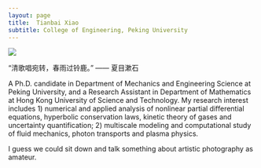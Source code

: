 ```yaml
---
layout: page
title:  Tianbai Xiao
subtitle: College of Engineering, Peking University
---
```


![](../img/sunflower.jpg)

“清歌唱宛转，春雨过铃鹿。”  —— 夏目漱石

A Ph.D. candidate in Department of Mechanics and Engineering Science at Peking University,
and a Research Assistant in Department of Mathematics at Hong Kong University of Science and Technology.
My research interest includes 1) numerical and applied analysis of nonlinear partial differential equations, hyperbolic conservation laws, kinetic theory of gases and uncertainty quantification; 2) multiscale modeling and computational study of fluid mechanics, photon transports and plasma physics.

I guess we could sit down and talk something about artistic photography as amateur.
